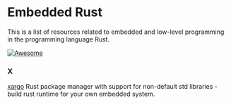 # Embedded Rust

This is a list of resources related to embedded and low-level programming in the programming language Rust.

[![Awesome](https://awesome.re/badge.svg)](https://awesome.re)

### X

[xargo](https://github.com/japaric/xargo) Rust package manager with support for non-default std libraries - build rust runtime for your own embedded system.